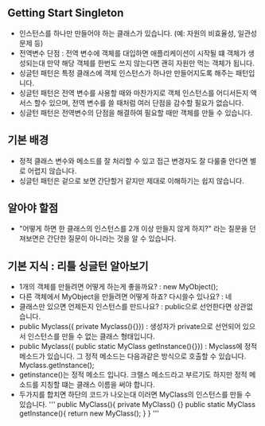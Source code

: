 ## Getting Start Singleton

- 인스턴스를 하나만 만들어야 하는 클래스가 있습니다. (예: 자원의 비효율성, 일관성 문제 등)
- 전역변수 단점 : 전역 변수에 객체를 대입하면 애플리케이션이 시작될 떄 객체가 생성되는대 만약 해당 객체를 한번도 쓰지 않는다면 괜히 자원만 먹는 객체가 됩니다.
- 싱글턴 패턴은 특정 클래스에 객체 인스턴스가 하나만 만들어지도록 해주는 패턴입니다.
- 싱글턴 패턴은 전역 변수를 사용할 때와 마찬가지로 객체 인스턴스를 어디서든지 액서스 할수 있으며, 전역 변수를 쓸 때처럼 여러 단점을 감수할 필요가 없습니다.
- 싱글턴 패턴은 전역변수의 단점을 해결하여 필요할 때만 객체를 만들 수 있습니다. 

## 기본 배경

- 정적 클래스 변수와 메소드를 잘 처리할 수 있고 접근 변경자도 잘 다룰줄 안다면 별로 어렵지 않습니다. 
- 싱글턴 패턴은 겉으로 보면 간단할거 같지만 제대로 이해하기는 쉽지 않습니다. 

## 알아야 할점

- "어떻게 하면 한 클래스의 인스턴스를 2개 이상 만들지 않게 하지?" 라는 질문을 던져보면은 간단한 질문이 아니라는 것을 알 수 있습니다. 


## 기본 지식 : 리틀 싱글턴 알아보기

- 1개의 객체를 만들려면 어떻게 하는게 좋을까요? : new MyObject();
- 다른 객체에서 MyObject을 만들려면 어떻게 하죠? 다시쓸수 있나요? : 네
- 클래스만 있으면 언제든지 인스턴스를 만드나요? : public으로 선언한다면 상관없습니다.
- public Myclass({ private Myclass(){}}) : 생성자가 private으로 선언되어 있으서 인스턴스를 만들 수 없는 클래스 형태입니다.
- public Myclass({ public static MyClass getInstance(){}}) : Myclass에 정적 메소드가 있습니다. 그 정적 메소드는 다음과같은 방식으로 호출할 수 있습니다. Myclass.getInstance();
- getinstance()는 정적 메소드 입니다. 크랠스 메소드라고 부르기도 하지만 정적 메소드를 지칭할 떄는 클래스 이름을 써야 합니다. 
- 두가지를 합치면 하단의 코드가 나오는대 이러면 MyClass의 인스턴스를 만들 수 있습니다.
'''
public MyClass(){
    private MyClass() {}
    public static MyClass getInstance(){
        return new MyClass();
    }
}
'''